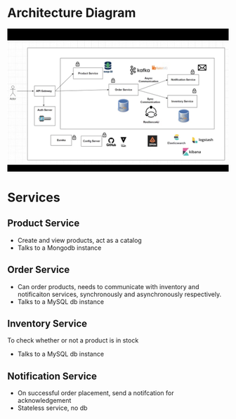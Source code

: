 # Architecture Diagram
![Architecture Diagram](assets/architecture.png)

# Services
## Product Service
- Create and view products, act as a catalog
- Talks to a Mongodb instance

## Order Service
- Can order products, needs to communicate with inventory and notificaiton services, synchronously and asynchronously respectively.
- Talks to a MySQL db instance

## Inventory Service
To check whether or not a product is in stock
- Talks to a MySQL db instance

## Notification Service
- On successful order placement, send a notifcation for acknowledgement
- Stateless service, no db

